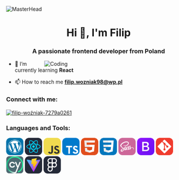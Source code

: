 
![MasterHead](https://user-images.githubusercontent.com/10498744/210012254-234538ff-d198-48aa-8964-37e6fd45d227.gif)
<h1 align="center">Hi 👋, I'm Filip</h1>
<h3 align="center">A passionate frontend developer from Poland</h3>
<img align="right" alt="Coding" width="400" src="https://i.pinimg.com/originals/e8/f4/53/e8f453469a3ec97ecd354df465d73913.gif">


- 🌱 I’m currently learning **React**
 
- 📫 How to reach me **filip.wozniak98@wp.pl**



<h3 align="left">Connect with me:</h3>
<p align="left">
<a href="https://linkedin.com/in/filip-woźniak-7279a0261" target="blank"><img align="center" src="https://raw.githubusercontent.com/rahuldkjain/github-profile-readme-generator/master/src/images/icons/Social/linked-in-alt.svg" alt="filip-woźniak-7279a0261" height="30" width="40" /></a>
</p>



<h3 align="left">Languages and Tools:</h3>


<img src="https://github.com/tandpfun/skill-icons/blob/main/icons/Wordpress.svg" alt="Wordpress icon" width="47" height="47"/> 
<img src="https://github.com/tandpfun/skill-icons/blob/main/icons/React-Dark.svg" alt="React icon" width="47" height="47"/> 
<img src="https://github.com/tandpfun/skill-icons/blob/main/icons/JavaScript.svg" alt="Javascript icon" width="47" height="47"/>
<img src="https://github.com/tandpfun/skill-icons/blob/main/icons/TypeScript.svg" alt="Type Script icon" width="47" height="47"/>
<img src="https://github.com/tandpfun/skill-icons/blob/main/icons/HTML.svg" alt="HTML icon" width="47" height="47"/> </a> 
<img src="https://github.com/tandpfun/skill-icons/blob/main/icons/CSS.svg" alt="CSS icon" width="47" height="47"/>
<img src="https://github.com/tandpfun/skill-icons/blob/main/icons/Sass.svg" alt="Sass icon" width="47" height="47"/> 
<img src="https://github.com/tandpfun/skill-icons/blob/main/icons/Bootstrap.svg" alt="Bootstrap icon" width="47" height="47"/>
<img src="https://github.com/tandpfun/skill-icons/blob/main/icons/Git.svg" alt="Git icon" width="47" height="47"/>
<img src="https://github.com/FilipW98/FilipW98/blob/main/Cypress_Logomark_Color_Dark_BG%201.png" alt="Cypress icon" width="47" height="47"/>
<img src="https://raw.githubusercontent.com/tandpfun/skill-icons/59059d9d1a2c092696dc66e00931cc1181a4ce1f/icons/Vite-Dark.svg" alt="Vite icon" width="47" height="47" />
<img src="https://github.com/tandpfun/skill-icons/blob/main/icons/Figma-Dark.svg" alt="Figma icon" width="47" height="47"/> 



